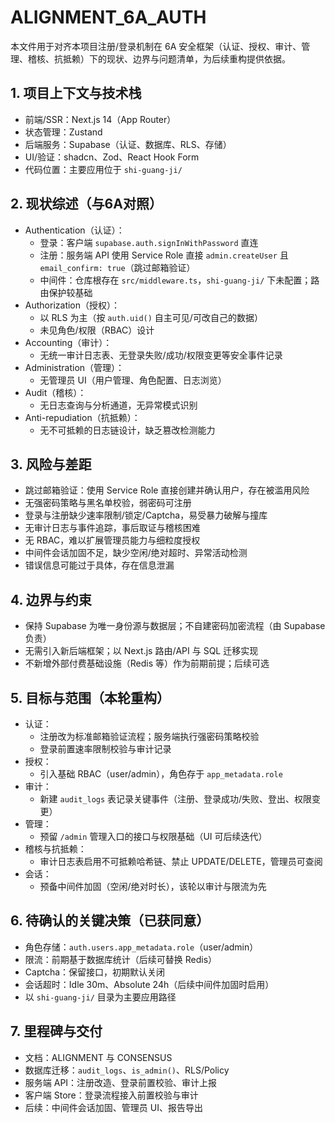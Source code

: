 # ALIGNMENT_6A_AUTH

本文件用于对齐本项目注册/登录机制在 6A 安全框架（认证、授权、审计、管理、稽核、抗抵赖）下的现状、边界与问题清单，为后续重构提供依据。

## 1. 项目上下文与技术栈
- 前端/SSR：Next.js 14（App Router）
- 状态管理：Zustand
- 后端服务：Supabase（认证、数据库、RLS、存储）
- UI/验证：shadcn、Zod、React Hook Form
- 代码位置：主要应用位于 `shi-guang-ji/`

## 2. 现状综述（与6A对照）
- Authentication（认证）：
  - 登录：客户端 `supabase.auth.signInWithPassword` 直连
  - 注册：服务端 API 使用 Service Role 直接 `admin.createUser` 且 `email_confirm: true`（跳过邮箱验证）
  - 中间件：仓库根存在 `src/middleware.ts`，`shi-guang-ji/` 下未配置；路由保护较基础
- Authorization（授权）：
  - 以 RLS 为主（按 `auth.uid()` 自主可见/可改自己的数据）
  - 未见角色/权限（RBAC）设计
- Accounting（审计）：
  - 无统一审计日志表、无登录失败/成功/权限变更等安全事件记录
- Administration（管理）：
  - 无管理员 UI（用户管理、角色配置、日志浏览）
- Audit（稽核）：
  - 无日志查询与分析通道，无异常模式识别
- Anti-repudiation（抗抵赖）：
  - 无不可抵赖的日志链设计，缺乏篡改检测能力

## 3. 风险与差距
- 跳过邮箱验证：使用 Service Role 直接创建并确认用户，存在被滥用风险
- 无强密码策略与黑名单校验，弱密码可注册
- 登录与注册缺少速率限制/锁定/Captcha，易受暴力破解与撞库
- 无审计日志与事件追踪，事后取证与稽核困难
- 无 RBAC，难以扩展管理员能力与细粒度授权
- 中间件会话加固不足，缺少空闲/绝对超时、异常活动检测
- 错误信息可能过于具体，存在信息泄漏

## 4. 边界与约束
- 保持 Supabase 为唯一身份源与数据层；不自建密码加密流程（由 Supabase 负责）
- 无需引入新后端框架；以 Next.js 路由/API 与 SQL 迁移实现
- 不新增外部付费基础设施（Redis 等）作为前期前提；后续可选

## 5. 目标与范围（本轮重构）
- 认证：
  - 注册改为标准邮箱验证流程；服务端执行强密码策略校验
  - 登录前置速率限制校验与审计记录
- 授权：
  - 引入基础 RBAC（user/admin），角色存于 `app_metadata.role`
- 审计：
  - 新建 `audit_logs` 表记录关键事件（注册、登录成功/失败、登出、权限变更）
- 管理：
  - 预留 `/admin` 管理入口的接口与权限基础（UI 可后续迭代）
- 稽核与抗抵赖：
  - 审计日志表启用不可抵赖哈希链、禁止 UPDATE/DELETE，管理员可查阅
- 会话：
  - 预备中间件加固（空闲/绝对时长），该轮以审计与限流为先

## 6. 待确认的关键决策（已获同意）
- 角色存储：`auth.users.app_metadata.role`（user/admin）
- 限流：前期基于数据库统计（后续可替换 Redis）
- Captcha：保留接口，初期默认关闭
- 会话超时：Idle 30m、Absolute 24h（后续中间件加固时启用）
- 以 `shi-guang-ji/` 目录为主要应用路径

## 7. 里程碑与交付
- 文档：ALIGNMENT 与 CONSENSUS
- 数据库迁移：`audit_logs`、`is_admin()`、RLS/Policy
- 服务端 API：注册改造、登录前置校验、审计上报
- 客户端 Store：登录流程接入前置校验与审计
- 后续：中间件会话加固、管理员 UI、报告导出

